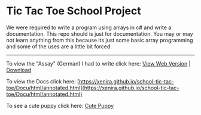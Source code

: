 # Tic Tac Toe School Project
We were required to write a program using arrays in c# and write a documentation. This repo should is just for documentation. You may or may not learn anything from this because its just some basic array programming and some of the uses are a little bit forced. 

---

To view the "Assay" (German) I had to write click here: [View Web Version](./assay.md) | [Download](https://xenira.github.io/school-tic-tac-toe/Array_Programmierung.docx)

To view the Docs click here: [https://xenira.github.io/school-tic-tac-toe/Docu/html/annotated.html](https://xenira.github.io/school-tic-tac-toe/Docu/html/annotated.html)

To see a cute puppy click here: [Cute Puppy](http://my10online.com/wp-content/uploads/2011/09/cute_puppy-5312.jpg)
